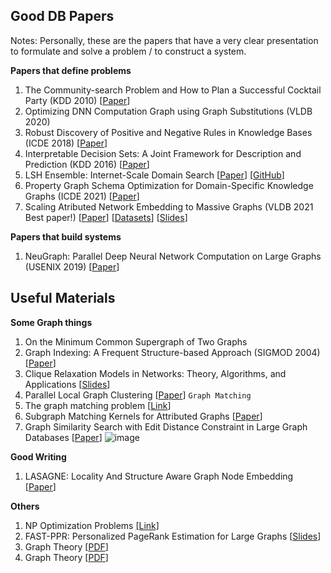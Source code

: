 ## Good DB Papers
Notes: Personally, these are the papers that have a very clear presentation to formulate and solve a problem / to construct a system.

__Papers that define problems__
1. The Community-search Problem and How to Plan a Successful Cocktail Party (KDD 2010) [[Paper](https://users.ics.aalto.fi/gionis/cocktail.pdf)]
2. Optimizing DNN Computation Graph using Graph Substitutions (VLDB 2020)
3. Robust Discovery of Positive and Negative Rules in Knowledge Bases (ICDE 2018) [[Paper](http://www.eurecom.fr/fr/publication/5321/download/data-publi-5321_2.pdf)]
4. Interpretable Decision Sets: A Joint Framework for Description and Prediction (KDD 2016) [[Paper](https://www-cs-faculty.stanford.edu/people/jure/pubs/interpretable-kdd16.pdf)]
5. LSH Ensemble: Internet-Scale Domain Search [[Paper](https://arxiv.org/pdf/1603.07410.pdf)] [[GitHub](https://github.com/ekzhu/datasketch)]
6. Property Graph Schema Optimization for Domain-Specific Knowledge Graphs (ICDE 2021) [[Paper](https://arxiv.org/pdf/2003.11580.pdf)]
7. Scaling Atributed Network Embedding to Massive Graphs (VLDB 2021 Best paper!) [[Paper](http://vldb.org/pvldb/vol14/p37-yang.pdf)] [[Datasets](https://renchi.ac.cn/datasets/)] [[Slides](https://renchi.ac.cn/files/talk-RUC.pdf)]


__Papers that build systems__
1. NeuGraph: Parallel Deep Neural Network Computation on Large Graphs (USENIX 2019) [[Paper](https://www.usenix.org/system/files/atc19-ma_0.pdf)]

## Useful Materials
__Some Graph things__
1. On the Minimum Common Supergraph of Two Graphs
2. Graph Indexing: A Frequent Structure-based Approach (SIGMOD 2004) [[Paper](https://dl.acm.org/doi/pdf/10.1145/1007568.1007607)]
3. Clique Relaxation Models in Networks: Theory, Algorithms, and Applications [[Slides](https://www.slideshare.net/ssakpi/clique-relaxation-models-in-networks-theory-algorithms-and-applications)]
4. Parallel Local Graph Clustering [[Paper](https://arxiv.org/pdf/1604.07515.pdf)]
`Graph Matching`
5. The graph matching problem [[Link](http://www.sc.ehu.es/acwbecae/ikerkuntza/these/Ch2.pdf)]
6. Subgraph Matching Kernels for Attributed Graphs [[Paper](https://arxiv.org/ftp/arxiv/papers/1206/1206.6483.pdf)]
7. Graph Similarity Search with Edit Distance Constraint in Large Graph Databases [[Paper](https://weiguozheng.github.io/pub/cikm13.pdf)]
![image](https://user-images.githubusercontent.com/1947675/144983013-46eabc74-92d0-434f-a3bc-f5d8cb22e7da.png)


__Good Writing__
1. LASAGNE: Locality And Structure Aware Graph Node Embedding [[Paper](https://arxiv.org/pdf/1710.06520.pdf)]

__Others__
1. NP Optimization Problems [[Link]](https://www8.cs.umu.se/kurser/TDBAfl/VT06/algorithms/COMPEND/COMPED19/COMPENDI.HTM)
2. FAST-PPR: Personalized PageRank Estimation for Large Graphs [[Slides](https://cs.stanford.edu/people/plofgren/Fast-PPR_KDD_Talk.pdf)]
3. Graph Theory [[PDF](http://math.tut.fi/~ruohonen/GT_English.pdf)]
4. Graph Theory [[PDF](https://www.zib.de/groetschel/teaching/WS1314/BondyMurtyGTWA.pdf)]
